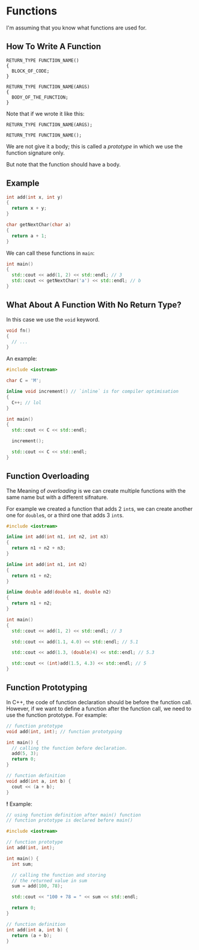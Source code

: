 # Functions

I'm assuming that you know what functions are used for.

## How To Write A Function

```text
RETURN_TYPE FUNCTION_NAME() 
{
  BLOCK_OF_CODE;
}
```

```text
RETURN_TYPE FUNCTION_NAME(ARGS)
{
  BODY_OF_THE_FUNCTION;
}
```

Note that if we wrote it like this:

```text
RETURN_TYPE FUNCTION_NAME(ARGS);
```

```text
RETURN_TYPE FUNCTION_NAME();
```

We are not give it a body; this is called a _prototype_ in which we use the function signature only.

But note that the function should have a body.

## Example

```cpp
int add(int x, int y)
{
  return x + y;
}

char getNextChar(char a)
{
  return a + 1;
}
```

We can call these functions in `main`:

```cpp
int main()
{
  std::cout << add(1, 2) << std::endl; // 3
  std::cout << getNextChar('a') << std::endl; // b
}
```

## What About A Function With No Return Type?

In this case we use the `void` keyword.

```cpp
void fn()
{
  // ...
}
```

An example:

```cpp
#include <iostream>

char C = 'M';

inline void increment() // `inline` is for compiler optimisation
{
  C++; // lol
}

int main()
{
  std::cout << C << std::endl;

  increment();

  std::cout << C << std::endl;
}
```

## Function Overloading

The Meaning of _overloading_ is we can create multiple functions with the same name but with a different sifnature.

For example we created a function that adds 2 `int`s, we can create another one for `double`s, or a third one that adds 3 `int`s.

```cpp
#include <iostream>

inline int add(int n1, int n2, int n3)
{
  return n1 + n2 + n3;
}

inline int add(int n1, int n2)
{
  return n1 + n2;
}

inline double add(double n1, double n2)
{
  return n1 + n2;
}

int main()
{
  std::cout << add(1, 2) << std::endl; // 3

  std::cout << add(1.1, 4.0) << std::endl; // 5.1

  std::cout << add(1.3, (double)4) << std::endl; // 5.3

  std::cout << (int)add(1.5, 4.3) << std::endl; // 5
}
```

## Function Prototyping

In C++, the code of function declaration should be before the function call. However, if we want to define a function after the function call, we need to use the function prototype. For example:

```cpp
// function prototype
void add(int, int); // function prototyping

int main() {
  // calling the function before declaration.
  add(5, 3);
  return 0;
}

// function definition
void add(int a, int b) {
  cout << (a + b);
}
```

__!__ Example:

```cpp
// using function definition after main() function
// function prototype is declared before main()

#include <iostream>

// function prototype
int add(int, int);

int main() {
  int sum;

  // calling the function and storing
  // the returned value in sum
  sum = add(100, 78);

  std::cout << "100 + 78 = " << sum << std::endl;

  return 0;
}

// function definition
int add(int a, int b) {
  return (a + b);
}
```

